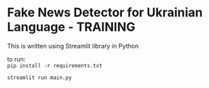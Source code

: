 # Fake News Detector for Ukrainian Language - TRAINING

This is written using Streamlit library in Python

to run:  
`pip install -r requirements.txt`  

`streamlit run main.py`

